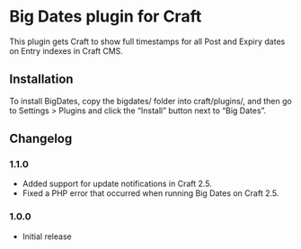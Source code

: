 # Big Dates plugin for Craft

This plugin gets Craft to show full timestamps for all Post and Expiry dates on Entry indexes in Craft CMS.

## Installation

To install BigDates, copy the bigdates/ folder into craft/plugins/, and then go to Settings > Plugins and click the “Install” button next to “Big Dates”.

## Changelog

### 1.1.0

* Added support for update notifications in Craft 2.5.
* Fixed a PHP error that occurred when running Big Dates on Craft 2.5.

### 1.0.0

* Initial release

